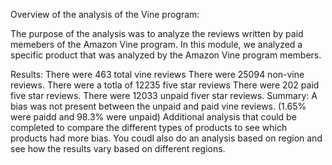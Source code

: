 Overview of the analysis of the Vine program:

The purpose of the analysis was to analyze the reviews written by paid memebers of the Amazon Vine program. In this module, we analyzed a specific product that was analyzed by the Amazon Vine program members.

Results: 
There were 463 total vine reviews
There were 25094 non-vine reviews.
There were a totla of 12235 five star reviews
There were 202 paid five star reviews.
There were 12033 unpaid fiver star reviews.
Summary:
A bias was not present between the unpaid and paid vine reviews. (1.65% were paidd and 98.3% were unpaid)
Additional analysis that could be completed to compare the different types of products to see which products had more bias. You coudl also do an analysis based on region and see how the results vary based on different regions.